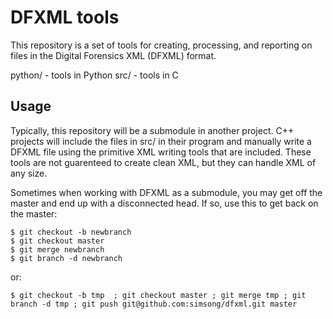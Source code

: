 # DFXML tools
This repository is a set of tools for creating, processing, and reporting on files in the Digital Forensics XML (DFXML) format.

python/ - tools in Python
src/    - tools in C

## Usage
Typically, this repository will be a submodule in another project. C++ projects will include the files in src/ in their program and manually write a DFXML file using the primitive XML writing tools that are included. 
These tools are not guarenteed to create clean XML, but they can handle XML of any size.

Sometimes when working with DFXML as a submodule, you may get off the master and end up with a disconnected head. If so, use this to get back on the master:
```
$ git checkout -b newbranch
$ git checkout master
$ git merge newbranch
$ git branch -d newbranch
```

or:

```
$ git checkout -b tmp  ; git checkout master ; git merge tmp ; git branch -d tmp ; git push git@github.com:simsong/dfxml.git master
```

